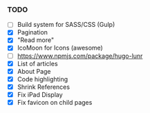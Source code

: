 ### TODO

- [ ] Build system for SASS/CSS (Gulp)
- [X] Pagination
- [X] "Read more"
- [X] IcoMoon for Icons (awesome)
- [ ] https://www.npmjs.com/package/hugo-lunr
- [X] List of articles
- [X] About Page
- [X] Code highlighting
- [X] Shrink References
- [X] Fix iPad Display
- [X] Fix favicon on child pages
